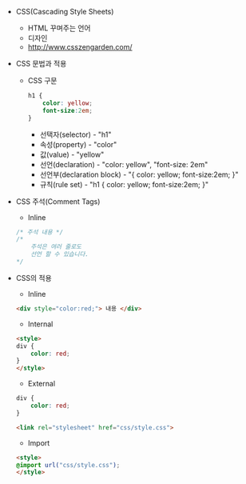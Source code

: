 * CSS(Cascading Style Sheets)
    * HTML 꾸며주는 언어
    * 디자인
    * http://www.csszengarden.com/

* CSS 문법과 적용
    * CSS 구문
        ```css
        h1 { 
            color: yellow;
            font-size:2em; 
        }
        ```
        * 선택자(selector) - "h1"
        * 속성(property) - "color"
        * 값(value) - "yellow"
        * 선언(declaration) - "color: yellow", "font-size: 2em"
        * 선언부(declaration block) - "{ color: yellow; font-size:2em; }"
        * 규칙(rule set) - "h1 { color: yellow; font-size:2em; }"

* CSS 주석(Comment Tags)
    * Inline
    ```css
    /* 주석 내용 */
    /*
        주석은 여러 줄로도
        선언 할 수 있습니다.
    */
    ```

* CSS의 적용
    * Inline
    ```html
    <div style="color:red;"> 내용 </div>
    ```

    * Internal
    ```html
    <style>
    div {
        color: red;
    }
    </style>
    ```

    * External
    ```css
    div {
        color: red;
    }
    ```
    ```html
    <link rel="stylesheet" href="css/style.css">
    ```

    * Import
    ```html
    <style>
    @import url("css/style.css"); 
    </style>
    ```